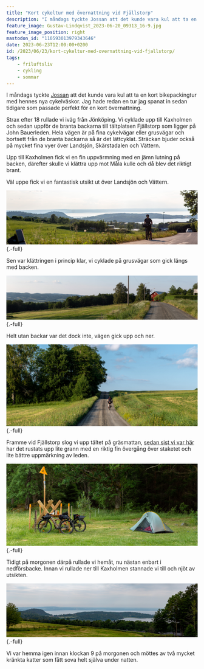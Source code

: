 ```yaml
---
title: "Kort cykeltur med övernattning vid Fjällstorp"
description: "I måndags tyckte Jossan att det kunde vara kul att ta en kort bikepackingtur med hennes nya cykelväskor. Jag hade redan en tur jag spanat in sedan tidigare som passade perfekt för en kort övernattning."
feature_image: Gustav-Lindqvist_2023-06-20_09313_16-9.jpg
feature_image_position: right
mastodon_id: "110593013979343646"
date: 2023-06-23T12:00:00+0200
id: /2023/06/23/kort-cykeltur-med-overnattning-vid-fjallstorp/
tags:
    - friluftsliv
    - cykling
    - sommar
---
```


I måndags tyckte [Jossan](https://josefinenilsson.se) att det kunde vara kul att ta en kort bikepackingtur med hennes nya cykelväskor. Jag hade redan en tur jag spanat in sedan tidigare som passade perfekt för en kort övernattning.

Strax efter 18 rullade vi iväg från Jönköping. Vi cyklade upp till Kaxholmen och sedan uppför de branta backarna till tältplatsen Fjällstorp som ligger på John Bauerleden. Hela vägen är på fina cykelvägar eller grusvägar och bortsett från de branta backarna så är det lättcyklat. Sträckan bjuder också på mycket fina vyer över Landsjön, Skärstadalen och Vättern.

Upp till Kaxholmen fick vi en fin uppvärmning med en jämn lutning på backen, därefter skulle vi klättra upp mot Måla kulle och då blev det riktigt brant.

Väl uppe fick vi en fantastisk utsikt ut över Landsjön och Vättern.

![Josefine på en cykel med Landsjön och Vättern i bakgrunden](Gustav-Lindqvist_2023-06-19_09243-Pano.jpg){.-full}

Sen var klättringen i princip klar, vi cyklade på grusvägar som gick längs med backen.

![En grusväg som går bort mot ett rött hus. Till vänster i bilden syns Skärstadalen bortom en liten skog](Gustav-Lindqvist_2023-06-19_09266-Pano.jpg){.-full}

Helt utan backar var det dock inte, vägen gick upp och ner.

![En cyklist som cyklar på en grusväg upp mot ett backkrön med åker på båda sidor](Gustav-Lindqvist_2023-06-19_09274-Pano.jpg){.-full}

Framme vid Fjällstorp slog vi upp tältet på gräsmattan, [sedan sist vi var här](/2020/07/16/vandring-pa-john-bauerleden-siringe-ikhp/) har det rustats upp lite grann med en riktig fin övergång över staketet och lite bättre uppmärkning av leden.

![En tältplats med en välklippt gräsmatta. Till vänster står två cyklar lutade mot en övergång över ett staket och till höger syns ett uppslaget tält.](Gustav-Lindqvist_2023-06-19_09292-Pano.jpg "Tältplatsen vid Fjällstorp"){.-full}

Tidigt på morgonen därpå rullade vi hemåt, nu nästan enbart i nedförsbacke. Innan vi rullade ner till Kaxholmen stannade vi till och njöt av utsikten.

![Utsikt över Landsjön och Vättern](Gustav-Lindqvist_2023-06-20_09306-Pano.jpg){.-full}

Vi var hemma igen innan klockan 9 på morgonen och möttes av två mycket kränkta katter som fått sova helt själva under natten.

